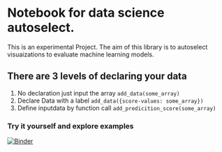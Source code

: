 # Notebook for data science autoselect. 

This is an experimental Project. The aim of this library is to autoselect visuaizations to evaluate machine learning models. 

## There are 3 levels of declaring your data 
1. No declaration just input the array `add_data(some_array)`
2. Declare Data with a label `add_data({score-values: some_array})`
3. Define inputdata by function call `add_predicition_score(some_array)`


### Try it yourself and explore examples

[![Binder](https://mybinder.org/badge_logo.svg)](https://mybinder.org/v2/gh/vali101/vis-autoselect-ml/master)

